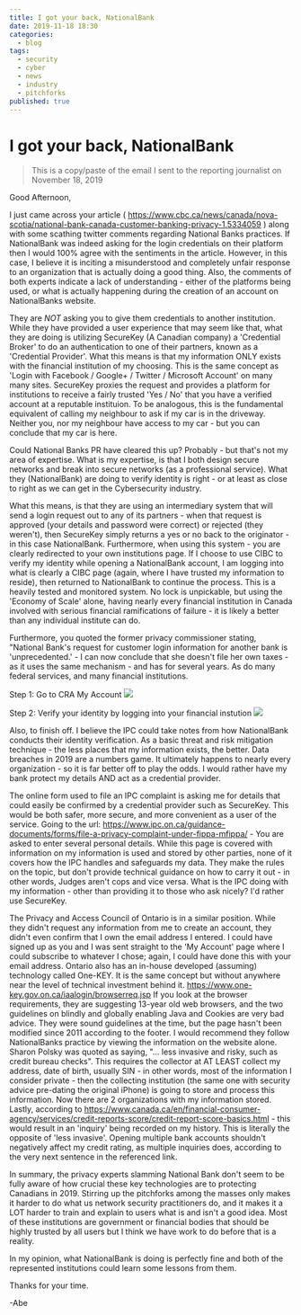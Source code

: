 ```yaml
---
title: I got your back, NationalBank
date: 2019-11-18 18:30
categories:
  - blog
tags:
  - security
  - cyber
  - news
  - industry
  - pitchforks
published: true
---
```

# I got your back, NationalBank

> This is a copy/paste of the email I sent to the reporting journalist on November 18, 2019

Good Afternoon, 

I just came across your article ( https://www.cbc.ca/news/canada/nova-scotia/national-bank-canada-customer-banking-privacy-1.5334059 ) along with some scathing twitter comments regarding National Banks practices.  If NationalBank was indeed asking for the login credentials on their platform then I would 100% agree with the sentiments in the article.  However, in this case, I believe it is inciting a misunderstood and completely unfair response to an organization that is actually doing a good thing.  Also, the comments of both experts indicate a lack of understanding - either of the platforms being used, or what is actually happening during the creation of an account on NationalBanks website.

They are *NOT* asking you to give them credentials to another institution.  While they have provided a user experience that may seem like that, what they are doing is utilizing SecureKey (A Canadian company) a 'Credential Broker' to do an authentication to one of their partners, known as a 'Credential Provider'.  What this means is that my information ONLY exists with the financial institution of my choosing.  This is the same concept as 'Login with Facebook / Google+ / Twitter / Microsoft Account' on many many sites.  SecureKey proxies the request and provides a platform for institutions to receive a fairly trusted 'Yes / No' that you have a verified account at a reputable instituion.  To be analogous, this is the fundamental equivalent of calling my neighbour to ask if my car is in the driveway.  Neither you, nor my neighbour have access to my car - but you can conclude that my car is here. 

Could National Banks PR have cleared this up?  Probably - but that's not my area of expertise.  What is my expertise, is that I both design secure networks and break into secure networks (as a professional service).  What they (NationalBank) are doing to verify identity is right - or at least as close to right as we can get in the Cybersecurity industry.

What this means, is that they are using an intermediary system that will send a login request out to any of its partners - when that request is approved (your details and password were correct) or rejected (they weren't), then SecureKey simply returns a yes or no back to the originator - in this case NationalBank.  Furthermore, when using this system - you are clearly redirected to your own institutions page.  If I choose to use CIBC to verify my identity while opening a NationalBank account, I am logging into what is clearly a CIBC page (again, where I have trusted my information to reside), then returned to NationalBank to continue the process.  This is a heavily tested and monitored system.  No lock is unpickable, but using the 'Economy of Scale' alone, having nearly every financial institution in Canada involved with serious financial ramifications of failure - it is likely a better than any individual institute can do. 

Furthermore, you quoted the former privacy commissioner stating, "National Bank's request for customer login information for another bank is 'unprecedented.' - I can now conclude that she doesn't file her own taxes - as it uses the same mechanism - and has for several years.  As do many federal services, and many financial institutions.

Step 1:  Go to CRA My Account
![](2019-11-18-13-46-05.png)

Step 2:  Verify your identity by logging into your financial instution
![](2019-11-18-13-46-19.png)


Also, to finish off.  I believe the IPC could take notes from how NationalBank conducts their identity verification.  As a basic threat and risk mitigation technique - the less places that my information exists, the better.  Data breaches in 2019 are a numbers game.  It ultimately happens to nearly every organization - so it is far better off to play the odds.  I would rather have my bank protect my details AND act as a credential provider. 

The online form used to file an IPC complaint is asking me for details that could easily be confirmed by a credential provider such as SecureKey.  This would be both safer, more secure, and more convenient as a user of the service.  Going to the url: https://www.ipc.on.ca/guidance-documents/forms/file-a-privacy-complaint-under-fippa-mfippa/ - You are asked to enter several personal details.  While this page is covered with information on my information is used and stored by other parties, none of it covers how the IPC handles and safeguards my data.  They make the rules on the topic, but don't provide technical guidance on how to carry it out - in other words, Judges aren't cops and vice versa. What is the IPC doing with my information - other than providing it to those who ask nicely?  I'd rather use SecureKey. 

The Privacy and Access Council of Ontario is in a similar position.  While they didn't request any information from me to create an account, they didn't even confirm that I own the email address I entered.   I could have signed up as you and I was sent straight to the 'My Account' page where I could subscribe to whatever I chose; again, I could have done this with your email address.  Ontario also has an in-house developed (assuming) technology called One-KEY.  It is the same concept but without anywhere near the level of technical investment behind it.  https://www.one-key.gov.on.ca/iaalogin/browserreq.jsp  If you look at the browser requirements, they are suggesting 13-year old web browsers, and the two guidelines on blindly and globally enabling Java and Cookies are very bad advice.  They were sound guidelines at the time, but the page hasn't been modified since 2011 according to the footer.  I would recommend they follow NationalBanks practice by viewing the information on the website alone.  Sharon Polsky was quoted as saying, "... less invasive and risky, such as credit bureau checks".  This requires the collector at AT LEAST collect my address, date of birth, usually SIN - in other words, most of the information I consider private - then the collecting institution (the same one with security advice pre-dating the original iPhone) is going to store and process this information.  Now there are 2 organizations with my information stored.  Lastly, according to https://www.canada.ca/en/financial-consumer-agency/services/credit-reports-score/credit-report-score-basics.html - this would result in an 'inquiry' being recorded on my history.  This is literally the opposite of 'less invasive'.  Opening multiple bank accounts shouldn't negatively affect my credit rating, as multiple inquiries does, according to the very next sentence in the referenced link.

In summary, the privacy experts slamming National Bank don't seem to be fully aware of how crucial these key technologies are to protecting Canadians in 2019.  Stirring up the pitchforks among the masses only makes it harder to do what us network security practitioners do, and it makes it a LOT harder to train and explain to users what is and isn't a good idea.  Most of these institutions are government or financial bodies that should be highly trusted by all users but I think we have work to do before that is a reality.

In my opinion, what NationalBank is doing is perfectly fine and both of the represented institutions could learn some lessons from them.  

Thanks for your time. 

-Abe